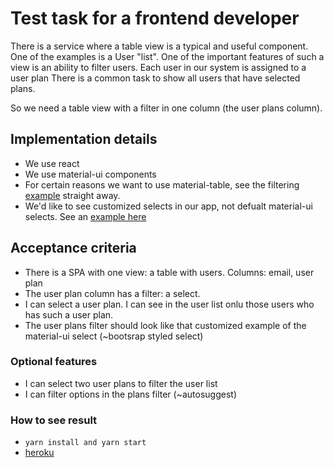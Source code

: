 # Test task for a frontend developer

There is a service where a table view is a typical and useful component. One of the examples is a User "list".
One of the important features of such a view is an ability to filter users. Each user in our system is assigned to a user plan
There is a common task to show all users that have selected plans. 

So we need a table view with a filter in one column (the user plans column).

## Implementation details

- We use react
- We use material-ui components
- For certain reasons we want to use material-table, see the filtering [example](https://material-table.com/#/docs/features/filtering) straight away.
- We'd like to see customized selects in our app, not defualt material-ui selects. See an [example here](https://material-table.com/#/docs/features/filtering)

## Acceptance criteria

- There is a SPA with one view: a table with users. Columns: email, user plan
- The user plan column has a filter: a select.
- I can select a user plan. I can see in the user list onlu those users who has such a user plan.
- The user plans filter should look like that customized example of the material-ui select (~bootsrap styled select)

### Optional features

- I can select two user plans to filter the user list
- I can filter options in the plans filter (~autosuggest)

### How to see result
- `yarn install and yarn start`
- [heroku](https://awesome-table-select.herokuapp.com/)
